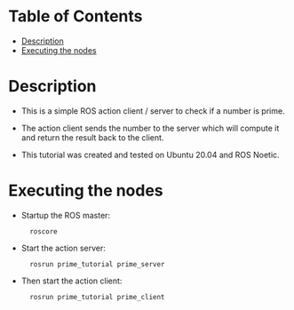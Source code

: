 # Table of Contents
- [Description](#description)
- [Executing the nodes](#executing-the-nodes)


# Description


- This is a simple ROS action client / server to check if a number is prime. 

- The action client sends the number to the server which will compute it and return the result back to the client.

- This tutorial was created and tested on Ubuntu 20.04 and ROS Noetic.




# Executing the nodes


- Startup the ROS master:

       
        roscore


- Start the action server:

       
        rosrun prime_tutorial prime_server


- Then start the action client:


        rosrun prime_tutorial prime_client
